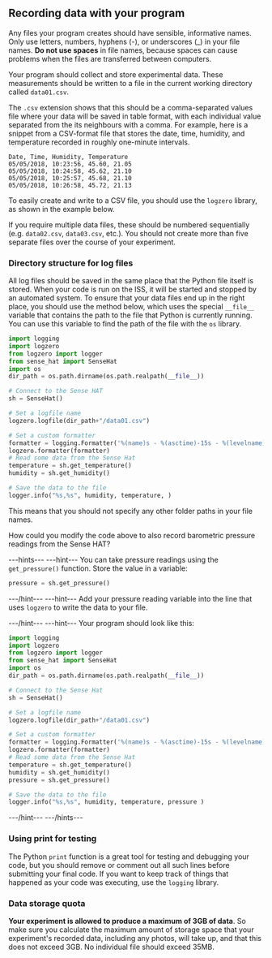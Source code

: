 ## Recording data with your program

Any files your program creates should have sensible, informative names. Only use letters, numbers, hyphens (-), or underscores (\_) in your file names. **Do not use spaces** in file names, because spaces can cause problems when the files are transferred between computers.  

Your program should collect and store experimental data. These measurements should be written to a file in the current working directory called `data01.csv`.

The `.csv` extension shows that this should be a comma-separated values file where your data will be saved in table format, with each individual value separated from the its neighbours with a comma. For example, here is a snippet from a CSV-format file that stores the date, time, humidity, and temperature recorded in roughly one-minute intervals.
```
Date, Time, Humidity, Temperature
05/05/2018, 10:23:56, 45.60, 21.05
05/05/2018, 10:24:58, 45.62, 21.10
05/05/2018, 10:25:57, 45.68, 21.10
05/05/2018, 10:26:58, 45.72, 21.13
```
To easily create and write to a CSV file, you should use the `logzero` library, as shown in the example below.  

If you require multiple data files, these should be numbered sequentially (e.g. `data02.csv`, `data03.csv`, etc.). You should not create more than five separate files over the course of your experiment.

### Directory structure for log files

All log files should be saved in the same place that the Python file itself is stored. When your code is run on the ISS, it will be started and stopped by an automated system. To ensure that your data files end up in the right place, you should use the method below, which uses the special `__file__` variable that contains the path to the file that Python is currently running. You can use this variable to find the path of the file with the `os` library.

```python
import logging
import logzero
from logzero import logger
from sense_hat import SenseHat
import os
dir_path = os.path.dirname(os.path.realpath(__file__))

# Connect to the Sense HAT
sh = SenseHat()

# Set a logfile name
logzero.logfile(dir_path+"/data01.csv")

# Set a custom formatter
formatter = logging.Formatter('%(name)s - %(asctime)-15s - %(levelname)s: %(message)s');
logzero.formatter(formatter)
# Read some data from the Sense Hat
temperature = sh.get_temperature()
humidity = sh.get_humidity()

# Save the data to the file
logger.info("%s,%s", humidity, temperature, )
```

This means that you should not specify any other folder paths in your file names.

How could you modify the code above to also record barometric pressure readings from the Sense HAT?

---hints---
---hint---
You can take pressure readings using the `get_pressure()` function. Store the value in a variable:

```Python
pressure = sh.get_pressure()
```

---/hint---
---hint---
Add your pressure reading variable into the line that uses `logzero` to write the data to your file.

---/hint---
---hint---
Your program should look like this:
```python
import logging
import logzero
from logzero import logger
from sense_hat import SenseHat
import os
dir_path = os.path.dirname(os.path.realpath(__file__))

# Connect to the Sense Hat
sh = SenseHat()

# Set a logfile name
logzero.logfile(dir_path+"/data01.csv")

# Set a custom formatter
formatter = logging.Formatter('%(name)s - %(asctime)-15s - %(levelname)s: %(message)s');
logzero.formatter(formatter)
# Read some data from the Sense Hat
temperature = sh.get_temperature()
humidity = sh.get_humidity()
pressure = sh.get_pressure()

# Save the data to the file
logger.info("%s,%s", humidity, temperature, pressure )
```
---/hint---
---/hints---

### Using print for testing

The Python `print` function is a great tool for testing and debugging your code, but you should remove or comment out all such lines before submitting your final code. If you want to keep track of things that happened as your code was executing, use the `logging` library.

### Data storage quota

**Your experiment is allowed to produce a maximum of 3GB of data**. So make sure you calculate the maximum amount of storage space that your experiment's recorded data, including any photos, will take up, and that this does not exceed 3GB. No individual file should exceed 35MB. 
